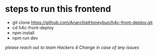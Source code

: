 # steps to run this frontend

- git clone https://github.com/AnarchistHoneybun/h4c-front-deploy.git
- cd h4c-front-deploy
- npm install
- npm run dev

_please reach out to team Hackers 4 Change in case of any issues_